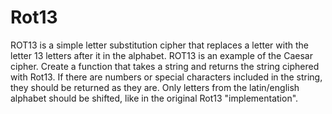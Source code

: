 # Rot13
ROT13 is a simple letter substitution cipher that replaces a letter with the letter 13 letters after it in the alphabet. ROT13 is an example of the Caesar cipher.  Create a function that takes a string and returns the string ciphered with Rot13. If there are numbers or special characters included in the string, they should be returned as they are. Only letters from the latin/english alphabet should be shifted, like in the original Rot13 "implementation".
